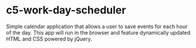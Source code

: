 # c5-work-day-scheduler
Simple calendar application that allows a user to save events for each hour of the day. This app will run in the browser and feature dynamically updated HTML and CSS powered by jQuery.
